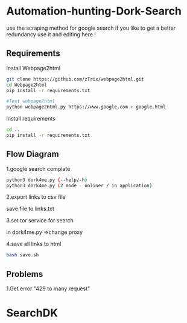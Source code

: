 # Automation-hunting-Dork-Search
use the scraping method for google search
if you like to get a better redundancy use it and editing here !
## Requirements
Install Webpage2html 
```bash
git clone https://github.com/zTrix/webpage2html.git
cd Webpage2html
pip install -r requirements.txt

#Test webpage2html
python webpage2html.py https://www.google.com > google.html
```

Install requirements
```bash
cd ..
pip install -r requirements.txt
```
## Flow Diagram
1.google search complate
```bash
python3 dork4me.py (--help/-h)
python3 dork4me.py (2 mode - onliner / in application)
```
2.export links to csv file

save file to links.txt

3.set tor service for search

in dork4me.py =>change proxy

4.save all links to html
```bash
bash save.sh
```

## Problems
1.Get error "429 to many request"
# SearchDK
